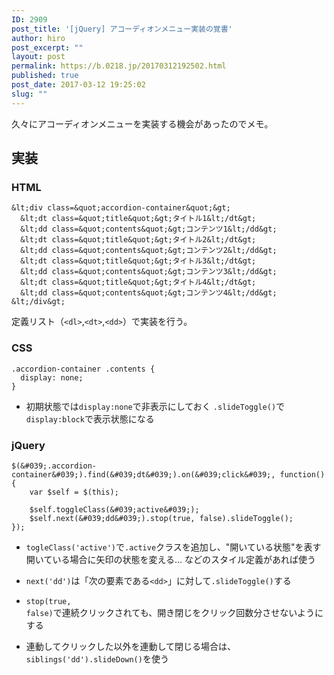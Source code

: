 ```yaml
---
ID: 2909
post_title: '[jQuery] アコーディオンメニュー実装の覚書'
author: hiro
post_excerpt: ""
layout: post
permalink: https://b.0218.jp/20170312192502.html
published: true
post_date: 2017-03-12 19:25:02
slug: ""
---
```

久々にアコーディオンメニューを実装する機会があったのでメモ。

## 実装
### HTML
```language-markup
&lt;div class=&quot;accordion-container&quot;&gt;
  &lt;dt class=&quot;title&quot;&gt;タイトル1&lt;/dt&gt;
  &lt;dd class=&quot;contents&quot;&gt;コンテンツ1&lt;/dd&gt;
  &lt;dt class=&quot;title&quot;&gt;タイトル2&lt;/dt&gt;
  &lt;dd class=&quot;contents&quot;&gt;コンテンツ2&lt;/dd&gt;
  &lt;dt class=&quot;title&quot;&gt;タイトル3&lt;/dt&gt;
  &lt;dd class=&quot;contents&quot;&gt;コンテンツ3&lt;/dd&gt;
  &lt;dt class=&quot;title&quot;&gt;タイトル4&lt;/dt&gt;
  &lt;dd class=&quot;contents&quot;&gt;コンテンツ4&lt;/dd&gt;
&lt;/div&gt;
```
定義リスト（`<dl>`,`<dt>`,`<dd>`）で実装を行う。

### CSS
```language-css
.accordion-container .contents {
  display: none;
}
```
* 初期状態では`display:none`で非表示にしておく
  `.slideToggle()`で`display:block`で表示状態になる

### jQuery
```language-javascript
$(&#039;.accordion-container&#039;).find(&#039;dt&#039;).on(&#039;click&#039;, function() {
    var $self = $(this);

    $self.toggleClass(&#039;active&#039;);
    $self.next(&#039;dd&#039;).stop(true, false).slideToggle();
});
```

* <code>togleClass('active')</code>で<code>.active</code>クラスを追加し、"開いている状態"を表す
 開いている場合に矢印の状態を変える… などのスタイル定義があれば使う
* <code>next('dd')</code>は「次の要素である<code>&lt;dd&gt;</code>」に対して<code>.slideToggle()</code>する
* <code>stop(true, false)</code>で連続クリックされても、開き閉じをクリック回数分させないようにする

* 連動してクリックした以外を連動して閉じる場合は、`siblings('dd').slideDown()`を使う